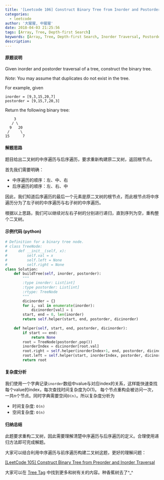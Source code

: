 ```yaml
---
title: '[Leetcode 106] Construct Binary Tree from Inorder and Postorder Traversal'
categories:
  - leetcode
author: '大猩猩, 中猩猩'
date: 2018-04-03 21:25:56
tags: [Array, Tree, Depth-first Search]
keywords: [Array, Tree, Depth-first Search, Inorder Traversal, Postorder Traversal]
description:
---
```


#### 原题说明
Given inorder and postorder traversal of a tree, construct the binary tree.

*Note*:
You may assume that duplicates do not exist in the tree.

For example, given

    inorder = [9,3,15,20,7]
    postorder = [9,15,7,20,3]

Return the following binary tree:

	    3
       / \
      9   20
     /     \
    15      7

#### 解题思路
题目给出二叉树的中序遍历与后序遍历，要求重新构建原二叉树，返回根节点。

首先我们需要明确：

- 中序遍历的顺序：左、中、右
- 后序遍历的顺序：左、右、中

因此，我们知道后序遍历的最后一个元素是原二叉树的根节点，而此根节点将中序遍历分为了左子树的中序遍历与右子树的中序遍历。

根据以上思路，我们可以继续对左右子树的分别进行递归，直到序列为空，重构整个二叉树。

#### 示例代码 (python)
```python
# Definition for a binary tree node.
# class TreeNode:
#     def __init__(self, x):
#         self.val = x
#         self.left = None
#         self.right = None
class Solution:
    def buildTree(self, inorder, postorder):
        """
        :type inorder: List[int]
        :type postorder: List[int]
        :rtype: TreeNode
        """
        dicinorder = {}
        for i, val in enumerate(inorder):
            dicinorder[val] = i
        start, end = 0, len(inorder)
        return self.helper(start, end, postorder, dicinorder)
    
    def helper(self, start, end, postorder, dicinorder):
        if start == end:
            return None
        root = TreeNode(postorder.pop())
        inorderIndex = dicinorder[root.val]
        root.right = self.helper(inorderIndex+1, end, postorder, dicinorder)
        root.left = self.helper(start, inorderIndex, postorder, dicinorder)
        return root
```

#### 复杂度分析
我们使用一个字典记录`inorder`数组中value与对应index的关系，这样能快速查找每个value的index，每次查找时间复杂度为O(1)。
每个节点重构会被访问一次，一共n个节点。同时字典需要空间`O(n)`。所以复杂度分析为

- 时间复杂度: `O(n)`
- 空间复杂度: `O(n)`

#### 归纳总结
此题要求重构二叉树，因此需要理解清楚中序遍历与后序遍历的定义。合理使用递归方法即可完成解题。

大家可以结合利用中序遍历与前序遍历构建二叉树这题，更好的理解问题：

[[LeetCode 105] Construct Binary Tree from Preorder and Inorder Traversal](/Leetcode-105-Construct-Binary-Tree-from-Preorder-and-Inorder-Traversal)

大家可以在 [Tree Tag](/tags/Tree) 中找到更多和树有关的内容。种香蕉树去了^_^
